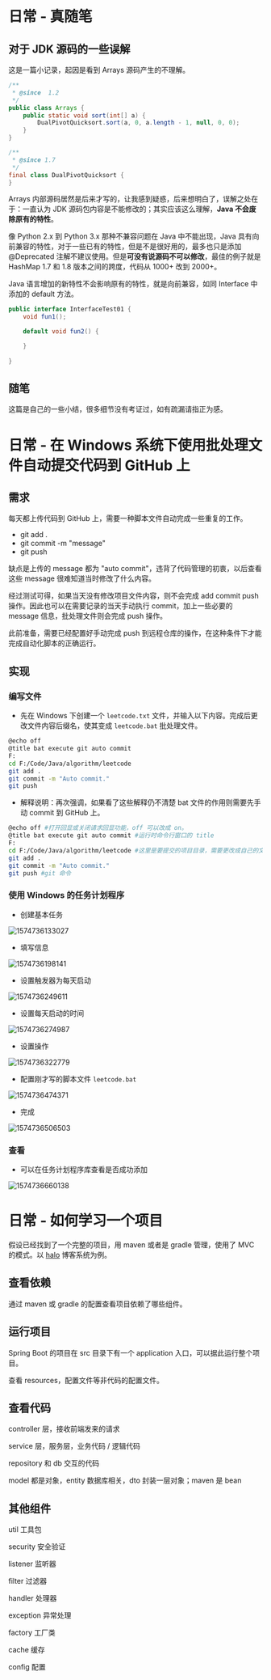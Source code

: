 # 日常 - 真随笔

## 对于 JDK 源码的一些误解

这是一篇小记录，起因是看到 Arrays 源码产生的不理解。

```java
/**
 * @since  1.2
 */
public class Arrays {
    public static void sort(int[] a) {
        DualPivotQuicksort.sort(a, 0, a.length - 1, null, 0, 0);
    }
}

/**
 * @since 1.7
 */
final class DualPivotQuicksort {
}
```

Arrays 内部源码居然是后来才写的，让我感到疑惑，后来想明白了，误解之处在于：一直认为 JDK 源码包内容是不能修改的；其实应该这么理解，**Java 不会废除原有的特性**。

像 Python 2.x 到 Python 3.x 那种不兼容问题在 Java 中不能出现，Java 具有向前兼容的特性，对于一些已有的特性，但是不是很好用的，最多也只是添加 @Deprecated 注解不建议使用。但是**可没有说源码不可以修改**，最佳的例子就是 HashMap 1.7 和 1.8 版本之间的跨度，代码从 1000+ 改到 2000+。

Java 语言增加的新特性不会影响原有的特性，就是向前兼容，如同 Interface 中添加的 default 方法。

```java
public interface InterfaceTest01 {
    void fun1();

    default void fun2() {

    }
    
}
```

## 随笔

这篇是自己的一些小结，很多细节没有考证过，如有疏漏请指正为感。

# 日常 - 在 Windows 系统下使用批处理文件自动提交代码到 GitHub 上

## 需求

每天都上传代码到 GitHub 上，需要一种脚本文件自动完成一些重复的工作。

- git add .
- git commit -m "message"
- git push

缺点是上传的 message 都为 "auto commit"，违背了代码管理的初衷，以后查看这些 message 很难知道当时修改了什么内容。

经过测试可得，如果当天没有修改项目文件内容，则不会完成 add commit push 操作。因此也可以在需要记录的当天手动执行 commit，加上一些必要的 message 信息，批处理文件则会完成 push 操作。

此前准备，需要已经配置好手动完成 push 到远程仓库的操作，在这种条件下才能完成自动化脚本的正确运行。

## 实现

### 编写文件

- 先在 Windows 下创建一个 `leetcode.txt` 文件，并输入以下内容。完成后更改文件内容后缀名，使其变成 `leetcode.bat` 批处理文件。

```bash
@echo off
@title bat execute git auto commit
F:
cd F:/Code/Java/algorithm/leetcode
git add .
git commit -m "Auto commit."
git push
```

- 解释说明：再次强调，如果看了这些解释仍不清楚 bat 文件的作用则需要先手动 commit 到 GitHub 上。

```bash
@echo off #打开回显或关闭请求回显功能，off 可以改成 on。
@title bat execute git auto commit #运行时命令行窗口的 title
F:
cd F:/Code/Java/algorithm/leetcode #这里是要提交的项目目录，需要更改成自己的文件目录
git add .
git commit -m "Auto commit."
git push #git 命令
```

### 使用 Windows 的任务计划程序

- 创建基本任务

![1574736133027](daily.assets/1574736133027.png)

- 填写信息

![1574736198141](daily.assets/1574736198141.png)

- 设置触发器为每天启动

![1574736249611](daily.assets/1574736249611.png)

- 设置每天启动的时间

![1574736274987](daily.assets/1574736274987.png)

- 设置操作

![1574736322779](daily.assets/1574736322779.png)

- 配置刚才写的脚本文件 `leetcode.bat` 

![1574736474371](daily.assets/1574736474371.png)

- 完成

![1574736506503](daily.assets/1574736506503.png)

### 查看

- 可以在任务计划程序库查看是否成功添加

![1574736660138](daily.assets/1574736660138.png)

# 日常 - 如何学习一个项目

假设已经找到了一个完整的项目，用 maven 或者是 gradle 管理，使用了 MVC 的模式。以 [halo](https://github.com/halo-dev/halo) 博客系统为例。

## 查看依赖

通过 maven 或 gradle 的配置查看项目依赖了哪些组件。

## 运行项目

Spring Boot 的项目在 src 目录下有一个 application 入口，可以据此运行整个项目。

查看 resources，配置文件等非代码的配置文件。

## 查看代码

controller 层，接收前端发来的请求

service 层，服务层，业务代码 / 逻辑代码

repository 和 db 交互的代码

model 都是对象，entity 数据库相关，dto 封装一层对象；maven 是 bean

## 其他组件

util 工具包

security 安全验证

listener 监听器

filter 过滤器

handler 处理器

exception 异常处理

factory 工厂类

cache 缓存

config 配置

